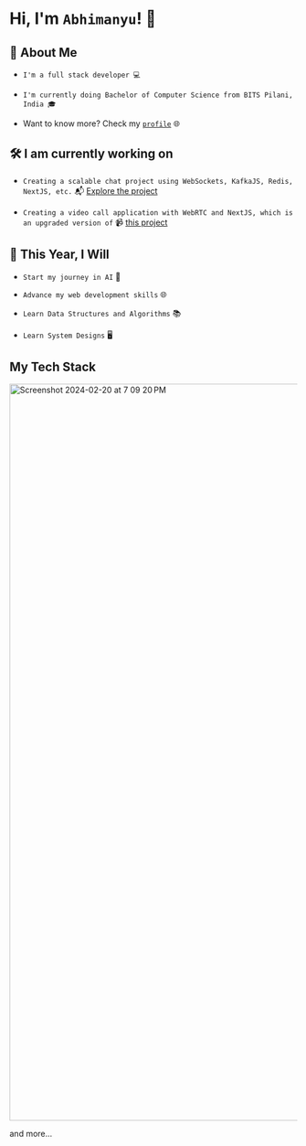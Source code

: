 # Hi, I'm `Abhimanyu`! 👋
## 🚀 About Me
- `I'm a full stack developer 💻`

- `I'm currently doing Bachelor of Computer Science from BITS Pilani, India 🎓`

- Want to know more? Check my [`profile`](https://abhimanyu.tech) 🌐




## 🛠️ I am currently working on

- `Creating a scalable chat project using WebSockets, KafkaJS, Redis, NextJS, etc.` 📬 [Explore the project](https://github.com/Abhi1992002/scalable_chat_application)

- `Creating a video call application with WebRTC and NextJS, which is an upgraded version of` 📹 [this project](https://github.com/Abhi1992002/video_chat)
## 🎯 This Year, I Will

- `Start my journey in AI` 🧠

- `Advance my web development skills` 🌐

- `Learn Data Structures and Algorithms` 📚

- `Learn System Designs` 🖥️


## My Tech Stack

<img width="1289" alt="Screenshot 2024-02-20 at 7 09 20 PM" src="https://github.com/Abhi1992002/Abhi1992002/assets/122007096/1897daf7-6b15-445f-a51e-df9850f153d9">

and more...

